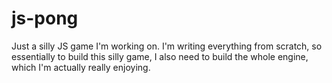 # js-pong

Just a silly JS game I'm working on. I'm writing everything from scratch, so essentially to build this silly game,
I also need to build the whole engine, which I'm actually really enjoying.
